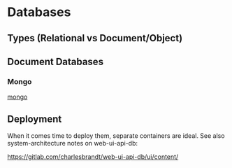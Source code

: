 # Databases

## Types (Relational vs Document/Object)

## Document Databases

### Mongo

[mongo](mongo.md)

## Deployment

When it comes time to deploy them, separate containers are ideal. See also system-architecture notes on web-ui-api-db:

https://gitlab.com/charlesbrandt/web-ui-api-db/ui/content/
